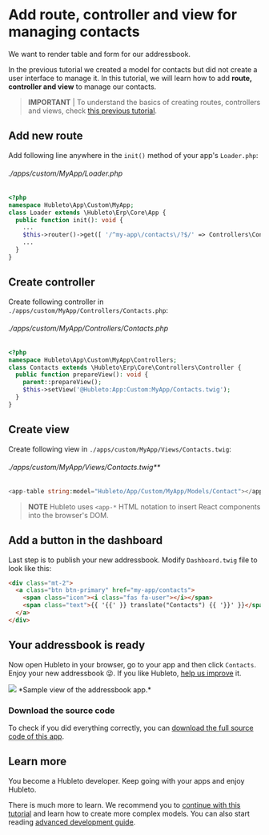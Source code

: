 # Add route, controller and view for managing contacts

We want to render table and form for our addressbook.

In the previous tutorial we created a model for contacts but did not create a user interface to manage it. In this tutorial, we will learn how to add **route, controller and view** to manage our contacts.

> **IMPORTANT** | To understand the basics of creating routes, controllers and views, check [this previous tutorial](add-route-controller-and-view).

## Add new route

Add following line anywhere in the `init()` method of your app's `Loader.php`:

###### ./apps/custom/MyApp/Loader.php
```php
<?php
namespace Hubleto\App\Custom\MyApp;
class Loader extends \Hubleto\Erp\Core\App {
  public function init(): void {
    ...
    $this->router()->get([ '/^my-app\/contacts\/?$/' => Controllers\Contacts::class ]);
    ...
  }
}
```

## Create controller

Create following controller in `./apps/custom/MyApp/Controllers/Contacts.php`:

###### ./apps/custom/MyApp/Controllers/Contacts.php
```php
<?php
namespace Hubleto\App\Custom\MyApp\Controllers;
class Contacts extends \Hubleto\Erp\Core\Controllers\Controller {
  public function prepareView(): void {
    parent::prepareView();
    $this->setView('@Hubleto:App:Custom:MyApp/Contacts.twig');
  }
}
```

## Create view

Create following view in `./apps/custom/MyApp/Views/Contacts.twig`:

###### ./apps/custom/MyApp/Views/Contacts.twig**
```php
<app-table string:model="Hubleto/App/Custom/MyApp/Models/Contact"></app-table>
```

> **NOTE** Hubleto uses `<app-*` HTML notation to insert React components into the browser's DOM.

## Add a button in the dashboard

Last step is to publish your new addressbook. Modify `Dashboard.twig` file to look like this:

```html
<div class="mt-2">
  <a class="btn btn-primary" href="my-app/contacts">
    <span class="icon"><i class="fas fa-user"></i></span>
    <span class="text">{{ '{{' }} translate("Contacts") {{ '}}' }}</span>
  </a>
</div>
```

## Your addressbook is ready

Now open Hubleto in your browser, go to your app and then click `Contacts`. Enjoy your new addressbook 😜. If you like Hubleto, [help us improve](../improve) it.

<img src="{{ bookRootUrl }}/content/assets/images/my-app-contacts.png">
*Sample view of the addressbook app.*

### Download the source code

To check if you did everything correctly, you can [download the full source code of this app](../downloads/MyApp.zip).

## Learn more

You become a Hubleto developer. Keep going with your apps and enjoy Hubleto.

There is much more to learn. We recommend you to [continue with this tutorial](add-1-n-relation) and learn how to create more complex models. You can also start reading [advanced development guide](../advanced-development).
